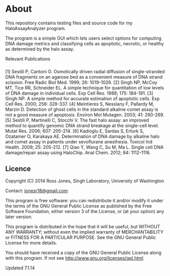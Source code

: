 About
=====

This repository contains testing files and source code for my HaloAssayAnalyzer program.

The program is a simple GUI which lets users select options for computing DNA damage metrics and classifying cells as apoptotic, necrotic, or healthy as determined by the halo assay. 

Relevant Publications
#####

[1] Sestili P, Cantoni O. Osmotically driven radial diffusion of single-stranded DNA fragments on an agarose bed as a convenient measure of DNA strand scission. Free Radic Biol Med. 1999; 26: 1019-1026.
[2] Singh NP, McCoy MT, Tice RR, Schneider EL. A simple technique for quantitation of low levels of DNA damage in individual cells. Exp Cell Res. 1988; 175: 184-191.
[3] Singh NP. A simple method for accurate estimation of apoptotic cells. Exp Cell Res. 2000; 256: 328-337. 
[4] Meintieres S, Nesslany F, Pallardy M, Marzin D. Detection of ghost cells in the standard alkaline comet assay is not a good measure of apoptosis. Environ Mol Mutagen. 2003; 41: 260-269.
[5] Sestili P, Martinelli C, Stocchi V. The fast halo assay: an improved method to quantify genomic DNA strand breakage at the single-cell level. Mutat Res. 2006; 607: 205-214.
[6] Kadioglu E, Sardas S, Erturk S, Ozatamer O, Karakaya AE. Determination of DNA damage by alkaline halo and comet assay in patients under sevoflurane anesthesia. Toxicol Ind Health. 2009; 25: 205-212.
[7] Qiao Y, Wang C, Su M, Ma L. Single cell DNA damage/repair assay using HaloChip. Anal Chem. 2012; 84: 1112-1116. 

Licence
-----

Copyright (C) 2014 Ross Jones, Singh Laboratory, University of Washington
 
Contact: jonesr18@gmail.com
 
This program is free software: you can redistribute it and/or modify it under the terms of the GNU General Public License as published by the Free Software Foundation, either version 3 of the License, or (at your option) any later version.
 
This program is distributed in the hope that it will be useful, but WITHOUT ANY WARRANTY; without even the implied warranty of MERCHANTABILITY or FITNESS FOR A PARTICULAR PURPOSE. See the GNU General Public License for more details.

You should have received a copy of the GNU General Public License along with this program. If not see http://www.gnu.org/licenses/gpl.html

Updated 7.1.14
